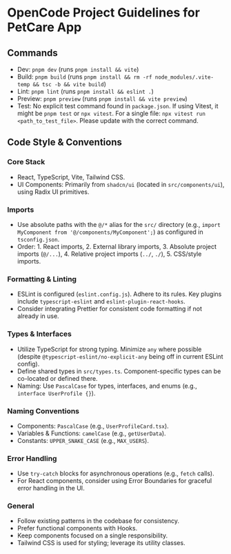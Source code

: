 # OpenCode Project Guidelines for PetCare App

## Commands
- Dev: `pnpm dev` (runs `pnpm install && vite`)
- Build: `pnpm build` (runs `pnpm install && rm -rf node_modules/.vite-temp && tsc -b && vite build`)
- Lint: `pnpm lint` (runs `pnpm install && eslint .`)
- Preview: `pnpm preview` (runs `pnpm install && vite preview`)
- Test: No explicit test command found in `package.json`. If using Vitest, it might be `pnpm test` or `npx vitest`. For a single file: `npx vitest run <path_to_test_file>`. Please update with the correct command.

## Code Style & Conventions

### Core Stack
- React, TypeScript, Vite, Tailwind CSS.
- UI Components: Primarily from `shadcn/ui` (located in `src/components/ui`), using Radix UI primitives.

### Imports
- Use absolute paths with the `@/*` alias for the `src/` directory (e.g., `import MyComponent from '@/components/MyComponent';`) as configured in `tsconfig.json`.
- Order: 1. React imports, 2. External library imports, 3. Absolute project imports (`@/...`), 4. Relative project imports (`../`, `./`), 5. CSS/style imports.

### Formatting & Linting
- ESLint is configured (`eslint.config.js`). Adhere to its rules. Key plugins include `typescript-eslint` and `eslint-plugin-react-hooks`.
- Consider integrating Prettier for consistent code formatting if not already in use.

### Types & Interfaces
- Utilize TypeScript for strong typing. Minimize `any` where possible (despite `@typescript-eslint/no-explicit-any` being off in current ESLint config).
- Define shared types in `src/types.ts`. Component-specific types can be co-located or defined there.
- Naming: Use `PascalCase` for types, interfaces, and enums (e.g., `interface UserProfile {}`).

### Naming Conventions
- Components: `PascalCase` (e.g., `UserProfileCard.tsx`).
- Variables & Functions: `camelCase` (e.g., `getUserData`).
- Constants: `UPPER_SNAKE_CASE` (e.g., `MAX_USERS`).

### Error Handling
- Use `try-catch` blocks for asynchronous operations (e.g., `fetch` calls).
- For React components, consider using Error Boundaries for graceful error handling in the UI.

### General
- Follow existing patterns in the codebase for consistency.
- Prefer functional components with Hooks.
- Keep components focused on a single responsibility.
- Tailwind CSS is used for styling; leverage its utility classes.
